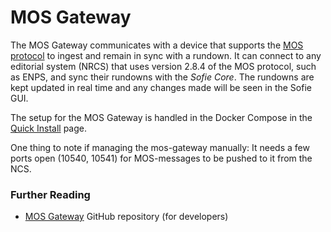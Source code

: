 # MOS Gateway

The MOS Gateway communicates with a device that supports the [MOS protocol](http://mosprotocol.com/wp-content/MOS-Protocol-Documents/MOS-Protocol-2.8.4-Current.htm) to ingest and remain in sync with a rundown. It can connect to any editorial system \(NRCS\) that uses version 2.8.4 of the MOS protocol, such as ENPS, and sync their rundowns with the _Sofie Core_. The rundowns are kept updated in real time and any changes made will be seen in the Sofie GUI.

The setup for the MOS Gateway is handled in the Docker Compose in the [Quick Install](../../installing-sofie-server-core.md) page.

One thing to note if managing the mos-gateway manually: It needs a few ports open \(10540, 10541\) for MOS-messages to be pushed to it from the NCS.

### Further Reading

* [MOS Gateway](https://github.com/nrkno/sofie-mos-gateway) GitHub repository (for developers)

